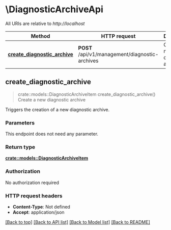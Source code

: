 # \DiagnosticArchiveApi

All URIs are relative to *http://localhost*

Method | HTTP request | Description
------------- | ------------- | -------------
[**create_diagnostic_archive**](DiagnosticArchiveApi.md#create_diagnostic_archive) | **POST** /api/v1/management/diagnostic-archives | Create a new diagnostic archive



## create_diagnostic_archive

> crate::models::DiagnosticArchiveItem create_diagnostic_archive()
Create a new diagnostic archive

Triggers the creation of a new diagnostic archive.

### Parameters

This endpoint does not need any parameter.

### Return type

[**crate::models::DiagnosticArchiveItem**](DiagnosticArchiveItem.md)

### Authorization

No authorization required

### HTTP request headers

- **Content-Type**: Not defined
- **Accept**: application/json

[[Back to top]](#) [[Back to API list]](../README.md#documentation-for-api-endpoints) [[Back to Model list]](../README.md#documentation-for-models) [[Back to README]](../README.md)

